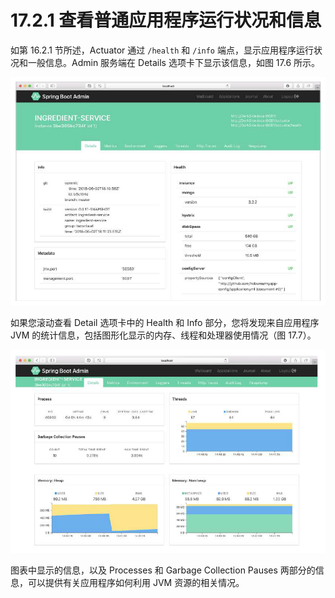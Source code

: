 # 17.2.1 查看普通应用程序运行状况和信息

如第 16.2.1 节所述，Actuator 通过 `/health` 和 `/info` 端点，显示应用程序运行状况和一般信息。Admin 服务端在 Details 选项卡下显示该信息，如图 17.6 所示。

![&#x56FE;17.6 Spring Boot Admin UI &#x7684; Details &#x9009;&#x9879;&#x5361;&#x663E;&#x793A;&#x4E86;&#x5E94;&#x7528;&#x7684;&#x4E00;&#x822C;&#x8FD0;&#x884C;&#x72B6;&#x51B5;&#x548C;&#x4FE1;&#x606F;&#x3002;](../../.gitbook/assets/17.6.png)

如果您滚动查看 Detail 选项卡中的 Health 和 Info 部分，您将发现来自应用程序 JVM 的统计信息，包括图形化显示的内存、线程和处理器使用情况（图 17.7）。

![&#x56FE;17.7 &#x5F53;&#x60A8;&#x5411;&#x4E0B;&#x6EDA;&#x52A8; Details &#x9009;&#x9879;&#x5361;&#x65F6;&#xFF0C;&#x60A8;&#x53EF;&#x4EE5;&#x67E5;&#x770B;&#x989D;&#x5916;&#x7684; JVM &#x5185;&#x90E8;&#x4FE1;&#x606F;&#xFF0C;&#x5305;&#x62EC;&#x5904;&#x7406;&#x5668;&#x3001;&#x7EBF;&#x7A0B;&#x548C;&#x5185;&#x5B58;&#x7684;&#x7EDF;&#x8BA1;&#x4FE1;&#x606F;&#x3002;](../../.gitbook/assets/17.7.png)

图表中显示的信息，以及 Processes 和 Garbage Collection Pauses 两部分的信息，可以提供有关应用程序如何利用 JVM 资源的相关情况。

